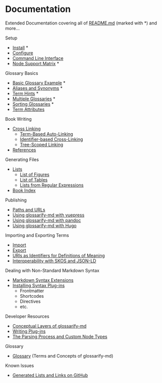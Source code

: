 [doc-cli]: ./cli.md
[doc-config]: ../conf/README.md
[doc-cross-linking]: ./cross-linking.md
[doc-cross-linking-auto]: ./cross-linking.md#term-based-auto-linking
[doc-cross-linking-id]: ./cross-linking.md#identifier-based-cross-linking
[doc-cross-linking-tree]: ./cross-linking.md#tree-scoped-linking
[doc-dev-conceptual-layers]: ./conceptual-layers.md
[doc-dev-node-types]: ../lib/ast/with/node-type.md
[doc-export]: ./export.md
[doc-gen-book-index]: ./gen-book-index.md
[doc-gen-lists]: ./gen-lists.md
[doc-gen-lists-of-figures]: ./gen-lists.md#list-of-figures
[doc-gen-lists-of-tables]: ./gen-lists.md#list-of-tables
[doc-gen-lists-from-regexp]: ./gen-lists.md#lists-from-regular-expressions
[doc-glossary]: ./glossary.md
[doc-import]: ./import.md
[doc-install]: ./install.md
[doc-lists-on-github]: ./lists-on-github.md
[doc-path-rewriting]: ./paths-and-urls.md
[doc-plugins]: ./plugins.md
[doc-plugins-dev]: ./plugins-dev.md
[doc-vocabulary-uris]: ./vocabulary-uris.md
[doc-with-hugo]: ./use-with-hugo.md
[doc-with-pandoc]: ./use-with-pandoc.md
[doc-with-vuepress]: ./use-with-vuepress.md
[doc-references]: ./references.md
[doc-skos-interop]: ./skos-interop.md
[doc-syntax-extensions]: ./markdown-syntax-extensions.md
[README.md]: ../README.md

# Documentation

Extended Documentation covering all of [README.md] (marked with *) and more...

Setup

- [Install][doc-install] *
- [Configure][doc-config]
- [Command Line Interface][doc-cli]
- [Node Support Matrix](../README.md#node-support-matrix) *

Glossary Basics

- [Basic Glossary Example](../README.md#sample) *
- [Aliases and Synonyms](../README.md#aliases-and-synonyms) *
- [Term Hints](../README.md#term-hints) *
- [Multiple Glossaries](../README.md#multiple-glossaries) *
- [Sorting Glossaries](../README.md#sorting-glossaries) *
- [Term Attributes](./term-attributes.md)

Book Writing

- [Cross Linking][doc-cross-linking]
  - [Term-Based Auto-Linking][doc-cross-linking-auto]
  - [Identifier-based Cross-Linking][doc-cross-linking-id]
  - [Tree-Scoped Linking][doc-cross-linking-tree]
- [References][doc-references]

Generating Files

- [Lists][doc-gen-lists]
  - [List of Figures][doc-gen-lists-of-figures]
  - [List of Tables][doc-gen-lists-of-tables]
  - [Lists from Regular Expressions][doc-gen-lists-from-regexp]
- [Book Index][doc-gen-book-index]

Publishing

- [Paths and URLs][doc-path-rewriting]
- [Using glossarify-md with vuepress][doc-with-vuepress]
- [Using glossarify-md with pandoc][doc-with-pandoc]
- [Using glossarify-md with Hugo][doc-with-hugo]

Importing and Exporting Terms

- [Import][doc-import]
- [Export][doc-export]
- [URIs as Identifiers for Definitions of Meaning][doc-vocabulary-uris]
- [Interoperability with SKOS and JSON-LD][doc-skos-interop]

Dealing with Non-Standard Markdown Syntax

- [Markdown Syntax Extensions][doc-syntax-extensions]
- [Installing Syntax Plug-ins][doc-plugins]
  - Frontmatter
  - Shortcodes
  - Directives
  - etc.

Developer Resources

- [Conceptual Layers of glossarify-md][doc-dev-conceptual-layers]
- [Writing Plug-ins][doc-plugins-dev]
- [The Parsing Process and Custom Node Types][doc-dev-node-types]

Glossary

- [Glossary][doc-glossary] (Terms and Concepts of glossarify-md)

Known Issues

- [Generated Lists and Links on GitHub][doc-lists-on-github]
